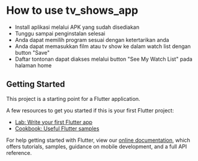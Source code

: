 # How to use tv_shows_app

- Install aplikasi melalui APK yang sudah disediakan
- Tunggu sampai penginstalan selesai
- Anda dapat memilih program sesuai dengan ketertarikan anda
- Anda dapat memasukkan film atau tv show ke dalam watch list dengan button "Save"
- Daftar tontonan dapat diakses melalui button "See My Watch List" pada halaman home

## Getting Started

This project is a starting point for a Flutter application.

A few resources to get you started if this is your first Flutter project:

- [Lab: Write your first Flutter app](https://flutter.dev/docs/get-started/codelab)
- [Cookbook: Useful Flutter samples](https://flutter.dev/docs/cookbook)

For help getting started with Flutter, view our
[online documentation](https://flutter.dev/docs), which offers tutorials,
samples, guidance on mobile development, and a full API reference.
